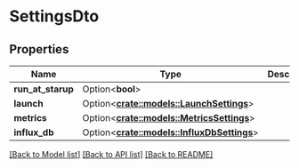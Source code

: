 # SettingsDto

## Properties

Name | Type | Description | Notes
------------ | ------------- | ------------- | -------------
**run_at_starup** | Option<**bool**> |  | [optional]
**launch** | Option<[**crate::models::LaunchSettings**](LaunchSettings.md)> |  | [optional]
**metrics** | Option<[**crate::models::MetricsSettings**](MetricsSettings.md)> |  | [optional]
**influx_db** | Option<[**crate::models::InfluxDbSettings**](InfluxDbSettings.md)> |  | [optional]

[[Back to Model list]](../README.md#documentation-for-models) [[Back to API list]](../README.md#documentation-for-api-endpoints) [[Back to README]](../README.md)


